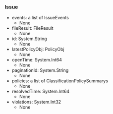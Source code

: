 ### Issue
- events: a list of IssueEvents
  - None
- fileResult: FileResult
  - None
- id: System.String
  - None
- latestPolicyObj: PolicyObj
  - None
- openTime: System.Int64
  - None
- paginationId: System.String
  - None
- policies: a list of ClassificationPolicySummarys
  - None
- resolvedTime: System.Int64
  - None
- violations: System.Int32
  - None
